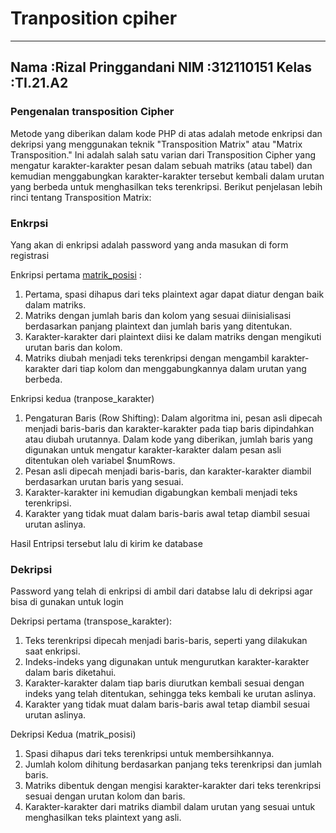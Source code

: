 # Tranposition cpiher


---
Nama    :Rizal Pringgandani
NIM     :312110151
Kelas   :TI.21.A2
---

### Pengenalan transposition Cipher

Metode yang diberikan dalam kode PHP di atas adalah metode enkripsi dan dekripsi yang menggunakan teknik "Transposition Matrix" atau "Matrix Transposition." Ini adalah salah satu varian dari Transposition Cipher yang mengatur karakter-karakter pesan dalam sebuah matriks (atau tabel) dan kemudian menggabungkan karakter-karakter tersebut kembali dalam urutan yang berbeda untuk menghasilkan teks terenkripsi. Berikut penjelasan lebih rinci tentang Transposition Matrix:

### Enkrpsi

Yang akan di enkripsi adalah password yang anda masukan di form registrasi 

Enkripsi pertama [matrik_posisi]([matrik_posisi](https://github.com/Rizalpringgandani/UTS_KRIPTO/blob/main/CiperTranposisiTemanPiero/function/matrik_posisi.php))
 :

1. Pertama, spasi dihapus dari teks plaintext agar dapat diatur dengan baik dalam matriks.
2. Matriks dengan jumlah baris dan kolom yang sesuai diinisialisasi berdasarkan panjang plaintext dan jumlah baris yang ditentukan.
3. Karakter-karakter dari plaintext diisi ke dalam matriks dengan mengikuti urutan baris dan kolom.
4. Matriks diubah menjadi teks terenkripsi dengan mengambil karakter-karakter dari tiap kolom dan menggabungkannya dalam urutan yang berbeda.

Enkripsi kedua (tranpose_karakter)
1. Pengaturan Baris (Row Shifting): Dalam algoritma ini, pesan asli dipecah menjadi baris-baris dan karakter-karakter pada tiap baris dipindahkan atau diubah urutannya. Dalam kode yang diberikan, jumlah baris yang digunakan untuk mengatur karakter-karakter dalam pesan asli ditentukan oleh variabel $numRows.
2. Pesan asli dipecah menjadi baris-baris, dan karakter-karakter diambil berdasarkan urutan baris yang sesuai.
3. Karakter-karakter ini kemudian digabungkan kembali menjadi teks terenkripsi.
4. Karakter yang tidak muat dalam baris-baris awal tetap diambil sesuai urutan aslinya.

Hasil Entripsi tersebut lalu di kirim ke database 

### Dekripsi

Password yang telah di enkripsi di ambil dari databse lalu di dekripsi agar bisa di gunakan untuk login

Dekripsi pertama (transpose_karakter):
1. Teks terenkripsi dipecah menjadi baris-baris, seperti yang dilakukan saat enkripsi.
2. Indeks-indeks yang digunakan untuk mengurutkan karakter-karakter dalam baris diketahui.
3. Karakter-karakter dalam tiap baris diurutkan kembali sesuai dengan indeks yang telah ditentukan, sehingga teks kembali ke urutan aslinya.
4. Karakter yang tidak muat dalam baris-baris awal tetap diambil sesuai urutan aslinya.

Dekripsi Kedua (matrik_posisi)
1. Spasi dihapus dari teks terenkripsi untuk membersihkannya.
2. Jumlah kolom dihitung berdasarkan panjang teks terenkripsi dan jumlah baris.
3. Matriks dibentuk dengan mengisi karakter-karakter dari teks terenkripsi sesuai dengan urutan kolom dan baris.
4. Karakter-karakter dari matriks diambil dalam urutan yang sesuai untuk menghasilkan teks plaintext yang asli.
